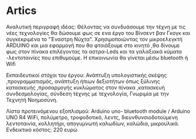 # Artics

Αναλυτική περιγραφή ιδέας:
Θέλοντας να συνδυάσουμε την τέχνη με τις νέες τεχνολογίες θα δώσουμε φως σε ενα έργο του Βίνσεντ βαν Γκογκ και συγκεκριμένα το "Έναστρη Νύχτα".
Χρησιμοποιώντας τον μικροελεγκτή ARDUINO και μια εφαρμογή που θα φτοιάξουμε στο κινητό ,θα δίνουμε φως στον πίνακα επιλέγοντας τα αστρα-Leds και τα γαλαξιακά κύματα -λεντοταινίες που επιθυμούμε.
Η επικοινωνία θα γίνεται μέσω bluetooth ή Wifi

Eκπαιδευτικοί στόχοι του έργου:	
Ανάπτυξη υπολογιστικής σκέψης ,προγραμματισμός,
ανάπτυξη ήπιων δεξιοτήτων όπως ξύλινης κατασκευής ,προσαρμογής κυκλώματος στον πίνακα ,κατασκευή συνδεσμολογίας,
σύνδεση τέχνης με τεχνολογία,
Γνωριμία με την Τεχνητή Νοημοσύνη.


Λίστα προτεινόμενου εξοπλισμού:
Arduino uno- bluetooth module / Arduino UNO R4 WiFi,
πολύμετρο,
τροφοδοτικό,
λεντς,
διευνθυνσιοδοτούμενη λεντοταινία,
κολλητήρι,
απογυμνωτή καλωδίων,
καλώδια,
μικρουλικά.
Ενδεικτικό κόστος:	220 ευρώ
